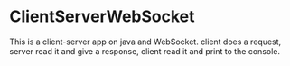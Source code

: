 # ClientServerWebSocket
This is a client-server app on java and WebSocket.
client does a request, server read it and give a response, client read it and print to the console.
